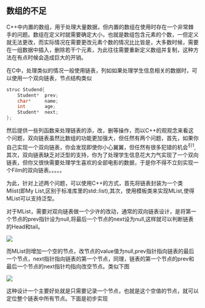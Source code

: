 ## 数组的不足

C++中内置的数组，用于处理大量数据，但内置的数组在使用时存在一个非常棘手的问题。数组在定义时就需要确定大小，也就是数组包含元素的个数，一但定义就无法更改，而实际情况在需要更改元素个数的情况比比皆是，大多数时候，需要在一组数据中插入，删除若干个元素，为此往往需要重新定义数组并复制，这种方法在有点时候会造成巨大的开销。

在C中，处理类似的情况一般使用链表，列如如果处理学生信息相关的数据时，可以使用一个双向链表，节点结构类似
```c++
struc Studend{
    Student*  prev;
    char*     name;
    int       age;
    Student*  next;
};
```
然后提供一些列函数来处理链表的添，改，删等操作，而以C++的观观念来看这个问题，双向链表虽然比数组的功能更加强大，但任然有两个问题，首先，如果你自己实现一个双向链表，你会发现即使你小心翼翼，但任然有很多犯错的机会<sup>引1</sup>,其次，双向链表缺乏对泛型的支持，你为了处理学生信息花大力气实现了一个双向链表，但你又很快需要处理学生喜欢的全部电影的数据，于是你不得不立刻实现一个Film的双向链表。。。。。

为此，针对上述两个问题，可以使用C++的方式，首先将链表封装为一个类Mlist(即My List,区别于标准库里的std::list),其次，使用模板类来实现MList,使得MList可以支持泛型。

对于MList，需要对双向链表做一个少许的改动，通常的双向链表设计，是将第一个节点的prev指针设为null,将最后一个节点的next设为null,这样就可以判断链表的Head和tail。

![](https://jxf2008-1302581379.cos.ap-nanjing.myqcloud.com/github_blog/STL/LIST1.png)

而MList则增加一个空的节点，改节点的value值为null,prev指针指向链表的最后一个节点，next指针指向链表的第一个节点，同理，链表的第一个节点的prev和最后一个节点的next指针均指向改空节点。类似下图

![](https://jxf2008-1302581379.cos.ap-nanjing.myqcloud.com/github_blog/STL/LIST2.png)

这种设计一个主要好处就是只需要记录一个节点，也就是这个空值的节点，就可以定位整个链表中所有节点。下面是初步实现

```c++
```